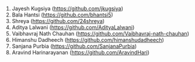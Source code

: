 1. Jayesh Kugsiya (https://github.com/jkugsiya)
2. Bala Hantsi    (https://github.com/bhantsi5) 
3. Shreya         (https://github.com/24shreya)        
4. Aditya Lalwani (https://github.com/AdityaLalwani)
5. Vaibhavraj Nath Chauhan (https://github.com/Vaibhavraj-nath-chauhan)
6. Himanshu Dadheech (https://github.com/himanshudadheech)
7. Sanjana Purbia (https://github.com/SanjanaPurbia)
8. Aravind Harinarayanan (https://github.com/AravindHari)
